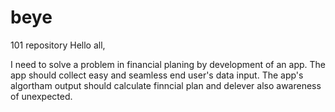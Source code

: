 # beye
101 repository
Hello all, 

I need to solve a problem in financial planing by development of an app. The app should collect easy and seamless end user's data input. The app's algortham output should calculate finncial plan and delever also awareness of unexpected.
